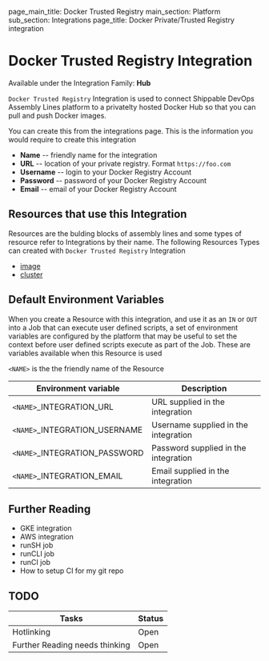 page_main_title: Docker Trusted Registry
main_section: Platform
sub_section: Integrations
page_title: Docker Private/Trusted Registry integration

# Docker Trusted Registry Integration

Available under the Integration Family: **Hub**

`Docker Trusted Registry` Integration is used to connect Shippable DevOps Assembly Lines platform to a privatelty hosted Docker Hub so that you can pull and push Docker images. 

You can create this from the integrations page. This is the information you would require to create this integration

* **Name** -- friendly name for the integration
* **URL** -- location of your private registry. Format `https://foo.com`
* **Username** -- login to your Docker Registry Account
* **Password** -- password of your Docker Registry Account
* **Email** -- email of your Docker Registry Account

## Resources that use this Integration
Resources are the bulding blocks of assembly lines and some types of resource refer to Integrations by their name. The following Resources Types can created with `Docker Trusted Registry` Integration 

* [image]()
* [cluster]()

## Default Environment Variables
When you create a Resource with this integration, and use it as an `IN` or `OUT` into a Job that can execute user defined scripts, a set of environment variables are configured by the platform that may be useful to set the context before user defined scripts execute as part of the Job. These are variables available when this Resource is used

`<NAME>` is the the friendly name of the Resource

| Environment variable						| Description                         |
| ------------- 								|------------------------------------ |
| `<NAME>`\_INTEGRATION\_URL   			| URL supplied in the integration |
| `<NAME>`\_INTEGRATION\_USERNAME   		| Username supplied in the integration |
| `<NAME>`\_INTEGRATION\_PASSWORD			| Password supplied in the integration |
| `<NAME>`\_INTEGRATION\_EMAIL			| Email supplied in the integration |

## Further Reading
* GKE integration
* AWS integration
* runSH job
* runCLI job
* runCI job
* How to setup CI for my git repo

## TODO
| Tasks   |      Status    |
|----------|-------------|
| Hotlinking |  Open |
| Further Reading needs thinking|  Open |
